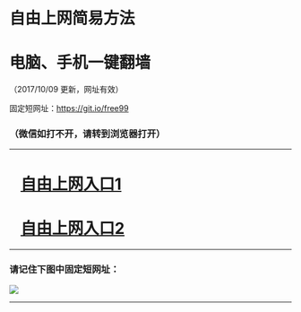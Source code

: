 ﻿# 自由上网简易方法

# 电脑、手机一键翻墙

（2017/10/09 更新，网址有效）

固定短网址：https://git.io/free99

### （微信如打不开，请转到浏览器打开）


***





# &nbsp;&nbsp; <a href="http://ft107856850.fwq-tz-1001.info/fwqtz01.html?t=100900118880 " target="_blank">自由上网入口1</a>
# &nbsp;&nbsp; <a href="http://ft3186128609.fwq-tz-1002.info/fwqtz02.html?t=10090015759 " target="_blank">自由上网入口2</a>
***

### 请记住下图中固定短网址：

<img src="https://s3-us-west-2.amazonaws.com/fwq-1001/yjfq-20170905okok.png" /> 


***

